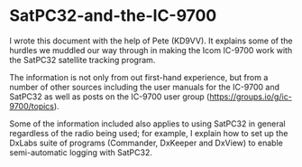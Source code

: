 # SatPC32-and-the-IC-9700

I wrote this document with the help of Pete (KD9VV). It explains
some of the hurdles we muddled our way through in making the 
Icom IC-9700 work with the SatPC32 satellite tracking program.

The information is not only from out first-hand experience, but
from a number of other sources including the user manuals for 
the IC-9700 and SatPC32 as well as posts on the IC-9700 user
group (https://groups.io/g/ic-9700/topics).

Some of the information included also applies to using SatPC32
in general regardless of the radio being used; for example, I
explain how to set up the DxLabs suite of programs (Commander,
DxKeeper and DxView) to enable semi-automatic logging with
SatPC32.
